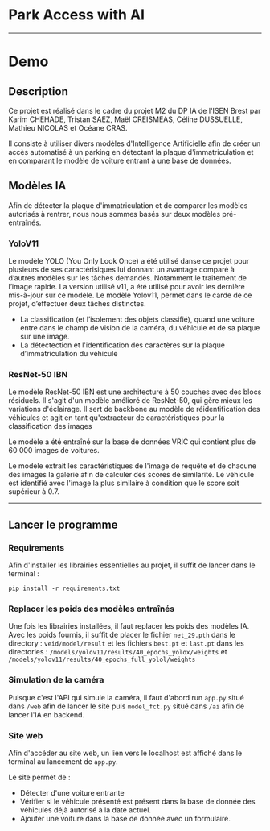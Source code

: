 # Park Access with AI
---
# Demo


## Description
Ce projet est réalisé dans le cadre du projet M2 du DP IA de l'ISEN Brest par Karim CHEHADE, Tristan SAEZ, Maël CREISMEAS, Céline DUSSUELLE, Mathieu NICOLAS et Océane CRAS.

Il consiste à utiliser divers modèles d'Intelligence Artificielle afin de créer un accès automatisé à un parking en détectant la plaque d'immatriculation et en comparant le modèle de voiture entrant à une base de données.

## Modèles IA
Afin de détecter la plaque d'immatriculation et de comparer les modèles autorisés à rentrer, nous nous sommes basés sur deux modèles pré-entraînés.
### YoloV11
Le modèle YOLO (You Only Look Once) a été utilisé danse ce projet pour plusieurs de ses caractérisiques lui donnant un avantage comparé à d’autres modèles sur les tâches demandés. Notamment le traitement de l’image rapide. La version utilisé v11, a été utilisé pour avoir les dernière mis-à-jour sur ce modèle.
Le modèle Yolov11, permet dans le carde de ce projet, d’effectuer deux tâches distinctes.
- La classification (et l’isolement des objets classifié), quand une voiture entre dans le champ de vision de la caméra, du véhicule et de sa plaque sur une image.
- La détectection et l'identification des caractères sur la plaque d’immatriculation du véhicule
### ResNet-50 IBN
Le modèle ResNet-50 IBN est une architecture à 50 couches avec des blocs résiduels. Il s'agit d'un modèle amélioré de ResNet-50, qui gère mieux les variations d'éclairage. Il sert de backbone au modèle de réidentification des véhicules et agit en tant qu'extracteur de caractéristiques pour la classification des images

Le modèle a été entraîné sur la base de données VRIC qui contient plus de 60 000 images de voitures. 

Le modèle extrait les caractéristiques de l'image de requête et de chacune des images la galerie afin de calculer des scores de similarité. Le véhicule est identifié avec l'image la plus similaire à condition que le score soit supérieur à 0.7.

---
## Lancer le programme

###  Requirements
Afin d'installer les librairies essentielles au projet, il suffit de lancer dans le terminal :
```
pip install -r requirements.txt
```

### Replacer les poids des modèles entraînés
Une fois les librairies installées, il faut replacer les poids des modèles IA. Avec les poids fournis, il suffit de placer le fichier ```net_29.pth``` dans le directory :
```veid/model/result```
et les fichiers ```best.pt``` et ```last.pt``` dans les directories :
```/models/yolov11/results/40_epochs_yolox/weights```
et
 ```/models/yolov11/results/40_epochs_full_yolol/weights```

### Simulation de la caméra
Puisque c'est l'API qui simule la caméra, il faut d'abord run ```app.py``` situé dans ```/web``` afin de lancer le site puis ```model_fct.py``` situé dans ```/ai``` afin de lancer l'IA en backend.

### Site web
Afin d'accéder au site web, un lien vers le localhost est affiché dans le terminal au lancement de ```app.py```.

Le site permet de :
- Détecter d'une voiture entrante
- Vérifier si le véhicule présenté est présent dans la base de donnée des véhicules déjà autorisé à la date actuel.
- Ajouter une voiture dans la base de donnée avec un formulaire.